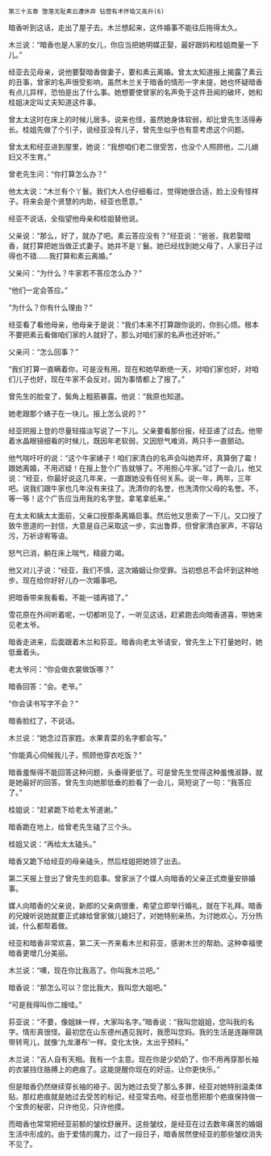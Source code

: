     第三十五章 堕落无耻素云遭休弃 钻营有术怀瑜又高升(6) 

   暗香听到这话，走出了屋子去。木兰想起来，这件婚事不能往后拖得太久。

   木兰说：“暗香也是人家的女儿，你应当把她明媒正娶，最好跟妈和桂姐商量一下儿。”

   经亚去见母亲，说他要娶暗香做妻子，要和素云离婚。曾太太知道报上揭露了素云的丑事，曾家的名声很受影响，虽然木兰关于暗香的情形一字未提，她也怀疑暗香有点儿异样，恐怕是出了什么事。她想要使曾家的名声免于这件丑闻的破坏，她和桂姐决定叫丈夫知道这件事。

   曾太太这时在床上的时候儿居多。说来也怪，虽然她身体软弱，却比曾先生活得寿长。桂姐先做了个引子，说经亚没有儿子，曾先生似乎也有意考虑这个问题。

   曾太太和经亚进到屋里，她说：“我想咱们老二很受苦，也没个人照顾他，二儿媳妇又不生育。”

   曾老先生问：“你打算怎么办？”

   他太太说：“木兰有个丫鬟。我们大人也仔细看过，觉得她很合适，脸上没有怪样子。将来会是个贤慧的内助，经亚也愿意。”

   经亚不说话，全指望他母亲和桂姐替他说。

   父亲说：“那么，好了，就办了吧。素云答应没有？”经亚说：“爸爸，我若娶暗香，就打算把她当做正式妻子。她并不是丫鬟。她已经找到她父母了，人家日子过得也不错……我打算和素云离婚。”

   父亲问：“为什么？牛家若不答应怎么办？”

   “他们一定会答应。”

   “为什么？你有什么理由？”

   经亚看了看他母亲，他母亲于是说：“我们本来不打算跟你说的，你别心烦。根本不要把素云看做咱们家的人就好了，那么对咱们家的名声也还好听。”

   父亲问：“怎么回事？”

   “我们打算一直瞒着你，可是没有用。现在和她早断绝一天，对咱们家也好，对咱们儿子也好，现在牛家不会反对，因为事情都上了报了。”

   曾先生的脸变了，鬓角上粗筋暴露。他说：“我原也知道。

   她老跟那个婊子在一块儿。报上怎么说的？”

   经亚把报上登的尽量轻描淡写说了一下儿。父亲要看那份报，经亚递了过去。他带着水晶眼镜细看的时候儿，既因年老软弱，又因怒气难消，两只手一直颤动。

   他气喘吁吁的说：“这个牛家婊子！咱们家清白的名声会叫她弄坏，真算倒了霉！跟她离婚，不用迟疑！在报上登个广告就够了。不用担心牛家。”过了一会儿，他又说：“经亚，你最好说这几年来，一直跟她没有任何关系。说一年，两年，三年吧。说我们跟牛家也几年没有来往了。洗清你的名誉，也洗清你父母的名誉。不，等一等！这个广告应当用我的名字登。拿笔拿纸来。”

   在太太和姨太太面前，父亲口授那条离婚启事。然后他又思索了一下儿，又口授了致牛思道的一封信，大意是自己采取这一步，实出鲁莽，但曾家清白家声，不容玷污，万祈谅宥等语。

   怒气已消，躺在床上喘气，精疲力竭。

   他又对儿子说：“经亚，我们不慎，这次婚姻让你受罪。当初想总不会坏到这种地步。现在给你好好儿办一次婚事吧。

   把暗香带来我看看。不能一错再错了。”

   雪花原在外间听着呢，一切都听见了，一听见这话，赶紧跑去向暗香道喜，带她来见老太爷。

   暗香走进来，后面跟着木兰和荪亚。暗香向老太爷请安，曾先生上下打量她时，她低垂着头。

   老太爷问：“你会做衣裳做饭哪？”

   暗香回答：“会。老爷。”

   “你会读书写字不会？”

   暗香脸红了，不说话。

   木兰说：“她念过百家姓。水果青菜的名字都会写。”

   “你能真心伺候我儿子，照顾他穿衣吃饭？”

   暗香羞惭得不能回答这种问题，头垂得更低了。可是曾先生觉得这种羞愧淑静，就是她最好的回答。曾先生向她那低垂的脸看了一会儿，简短说了一句：“我答应了。”

   桂姐说：“赶紧跪下给老太爷道谢。”

   暗香跪在地上，给曾老先生磕了三个头。

   桂姐又说：“再给太太磕头。”

   暗香又跪下给经亚的母亲磕头，然后桂姐把她领了出去。

   第二天报上登出了曾先生的启事。曾家派了个媒人向暗香的父亲正式商量安排婚事。

   媒人向暗香的父亲说，新郎的父亲病很重，希望立即举行婚礼，就在下礼拜。暗香的兄嫂听说她就要正式嫁给曾家做儿媳妇了，对她特别亲热，为讨她欢心，万分热诚，什么都帮着做。

   经亚和暗香非常欢喜，第二天一齐来看木兰和荪亚，感谢木兰的帮助。这种幸福使暗香更增几分美丽。

   木兰说：“噢，现在你比我高了。你叫我木兰吧。”

   暗香说：“那怎么可以？您比我大，我叫您大姐吧。”

   “可是我得叫你二嫂哇。”

   荪亚说：“不要，像姐妹一样，大家叫名字。”暗香说：“我叫您姐姐，您叫我的名字。情形真很怪。最初您在山东德州遇见我时，我愿叫您妈。我的生活是连蹦带跳带转弯儿，就像‘九龙瀑布’一样。变化太快，太出乎预料。”

   木兰说：“吉人自有天相。我有一个主意。现在你是少奶奶了，你不用再穿那长袖的衣裳挡住胳膊上的疤痕了。这能提醒你现在的好运，让你更快乐。”

   但是暗香仍然继续穿长袖的褂子。因为她过去受了那么多罪，经亚对她特别温柔体贴，那红疤痕就是她过去受苦的标记，经亚常去吻。经亚也愿把那个疤痕保持做一个宝贵的秘密，只许他见，只许他摸。

   而暗香也常常把经亚前额的皱纹舒展开。这些皱纹，是经亚在过去数年痛苦的婚姻生活中形成的。由于爱情的魔力，过了一段日子，暗香居然使经亚的那些皱纹消失不见了。


